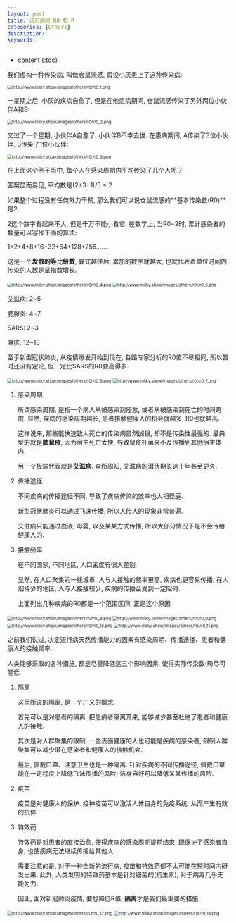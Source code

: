 ```yaml
---
layout: post
title: 流行病的 R0 和 R
categories: [Others]
description: 
keywords: 
---
```



* content
{:toc}




我们虚构一种传染病, 叫做仓鼠流感, 假设小灰患上了这种传染病: 

<img src="http://www.milky.show/images/others/r0r/r0_1.png" alt="http://www.milky.show/images/others/r0r/r0_1.png" style="zoom:67%;" />

一星期之后, 小灰的疾病自愈了, 但是在他患病期间, 仓鼠流感传染了另外两位小伙伴A和B: 

<img src="http://www.milky.show/images/others/r0r/r0_2.png" alt="http://www.milky.show/images/others/r0r/r0_2.png" style="zoom:67%;" />

又过了一个星期, 小伙伴A自愈了, 小伙伴B不幸去世. 在患病期间, A传染了3位小伙伴, B传染了1位小伙伴: 

<img src="http://www.milky.show/images/others/r0r/r0_3.png" alt="http://www.milky.show/images/others/r0r/r0_3.png" style="zoom:67%;" />

在上面这个例子当中, 每个人在感染周期内平均传染了几个人呢？

答案显而易见, 平均数是(2+3+1)/3 = 2

如果整个过程没有任何外力干预, 那么我们可以说仓鼠流感的**基本传染数(R0)**是2. 

2这个数字看起来不大, 但是千万不能小看它. 在数学上, 当R0=2时, 累计感染者的数量可以写作下面的算式: 

1+2+4+8+16+32+64+128+256.......

这是一个**发散的等比级数**, 算式越往后, 累加的数字就越大, 也就代表着单位时间内传染的人数是呈指数增长. 

<img src="http://www.milky.show/images/others/r0r/r0_4.png" alt="http://www.milky.show/images/others/r0r/r0_4.png" style="zoom:67%;" />

<img src="http://www.milky.show/images/others/r0r/r0_5.png" alt="http://www.milky.show/images/others/r0r/r0_5.png" style="zoom:67%;" />

艾滋病: 2~5

腮腺炎: 4~7

SARS: 2~3

麻疹: 12~18

至于新型冠状肺炎, 从疫情爆发开始到现在, 各路专家分析的R0值不尽相同, 所以暂时还没有定论, 但一定比SARS的R0要高得多. 

<img src="http://www.milky.show/images/others/r0r/r0_6.png" alt="http://www.milky.show/images/others/r0r/r0_6.png" style="zoom:67%;" />

<img src="http://www.milky.show/images/others/r0r/r0_7.png" alt="http://www.milky.show/images/others/r0r/r0_7.png" style="zoom:67%;" />

1. 感染周期

    所谓感染周期, 是指一个病人从被感染到痊愈, 或者从被感染到死亡的时间跨度. 显然, 疾病的感染周期越长, 患者接触健康人的机会就越多, R0也就越高. 

    这样说来, 那些能快速致人死亡的传染病虽然凶狠, 却不是传染性最强的. 最典型的就是**肺鼠疫**, 因为宿主死亡太快, 导致鼠疫杆菌来不及传播到其他宿主体内. 

    另一个极端代表就是**艾滋病**. 众所周知, 艾滋病的潜伏期长达十年甚至更久. 

2. 传播途径

    不同疾病的传播途径不同, 导致了疾病传染的效率也大相径庭. 

    新型冠状肺炎可以通过飞沫传播, 所以人传人的现象非常普遍. 

    艾滋病只能通过血液, 母婴, 以及某某方式传播, 所以大部分情况下是不会传给健康人的. 

3. 接触频率

    在不同国家, 不同地区, 人口密度有很大差别. 

    显然, 在人口聚集的一线城市, 人与人接触的频率更高, 疾病也更容易传播; 在人烟稀少的地区, 人与人接触较少, 疾病的传播会受到一定阻碍. 

    上面列出几种疾病的R0都是一个范围区间, 正是这个原因

<img src="http://www.milky.show/images/others/r0r/r0_8.png" alt="http://www.milky.show/images/others/r0r/r0_8.png" style="zoom:67%;" />

<img src="http://www.milky.show/images/others/r0r/r0_9.png" alt="http://www.milky.show/images/others/r0r/r0_9.png" style="zoom:67%;" />

<img src="http://www.milky.show/images/others/r0r/r0_10.png" alt="http://www.milky.show/images/others/r0r/r0_10.png" style="zoom: 67%;" />

<img src="http://www.milky.show/images/others/r0r/r0_11.png" alt="http://www.milky.show/images/others/r0r/r0_11.png" style="zoom:67%;" />

之前我们说过, 决定流行病天然传播能力的因素有感染周期、传播途径、患者和健康人的接触频率. 

人类能够采取的各种措施, 都是尽量降低这三个影响因素, 使得实际传染数(R)尽可能低. 

1. 隔离

    这里所说的隔离, 是一个广义的概念. 

    首先可以是对患者的隔离. 把患病者隔离开来, 能够减少甚至杜绝了患者和健康人的接触. 

    其次是对人群聚集的限制. 一些表面健康的人也可能是疾病的感染者, 限制人群聚集可以减少潜在感染者和健康人的接触机会. 

    最后, 佩戴口罩、注意卫生也是一种隔离. 针对疾病的不同传播途径, 佩戴口罩能在一定程度上降低飞沫传播的风险; 洁身自好可以降低某某传播的风险. 

2. 疫苗

    疫苗是对健康人的保护. 接种疫苗可以激活人体自身的免疫系统, 从而产生有效的抗体. 

3. 特效药

    特效药是对患者的直接治愈, 使得疾病的感染周期提前结束, 既保护了感染者自身, 也使疾病无法继续传播给其他人. 

    需要注意的是, 对于一种全新的流行病, 疫苗和特效药都不太可能在短时间内研发出来. 此外, 人类发明的特效药基本是针对细菌的(抗生素), 对于病毒几乎无能为力. 

    因此, 面对新冠肺炎疫情, 要想降低R值, **隔离**才是我们最重要的措施. 

<img src="http://www.milky.show/images/others/r0r/r0_12.png" alt="http://www.milky.show/images/others/r0r/r0_12.png" style="zoom:67%;" />

<img src="http://www.milky.show/images/others/r0r/r0_13.png" alt="http://www.milky.show/images/others/r0r/r0_13.png" style="zoom:67%;" />